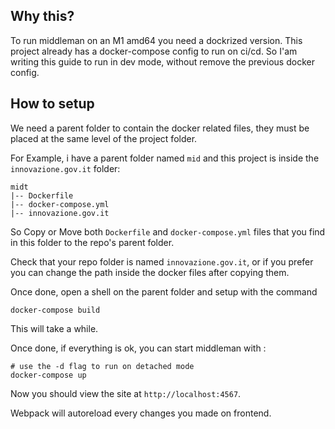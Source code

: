 ## Why this?

To run middleman on an M1 amd64 you need a dockrized version.
This project already has a docker-compose config to run on ci/cd.
So I'am writing this guide to run in dev mode, without remove the previous docker config.

## How to setup

We need a parent folder to contain the docker related files, they must be placed at the same level of the project folder.

For Example, i have a parent folder named `mid` and this project is inside the `innovazione.gov.it` folder:

```
midt
|-- Dockerfile
|-- docker-compose.yml
|-- innovazione.gov.it
```

So Copy or Move both `Dockerfile` and `docker-compose.yml` files that you find in this folder to the repo's parent folder.

Check that your repo folder is named `innovazione.gov.it`, or if you prefer you can change the path inside the docker files after copying them.

Once done, open a shell on the parent folder and setup with the command

```zh
docker-compose build
```

This will take a while.

Once done, if everything is ok, you can start middleman with :

```
# use the -d flag to run on detached mode
docker-compose up
```

Now you should view the site at `http://localhost:4567`.

Webpack will autoreload every changes you made on frontend.
